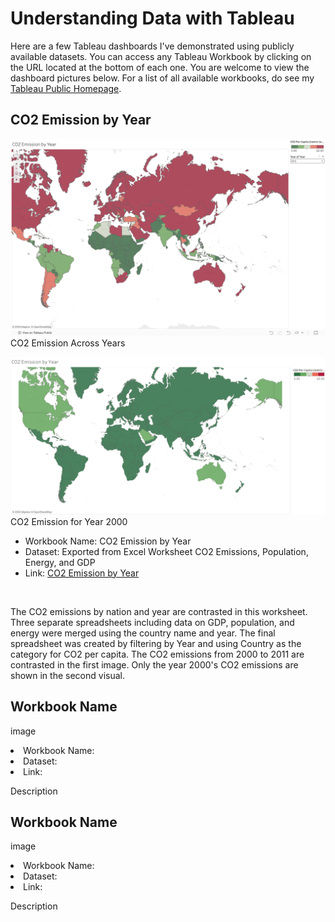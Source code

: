 <h1>Understanding Data with Tableau</h1>

<p>Here are a few Tableau dashboards I've demonstrated using publicly available datasets. You can access any Tableau Workbook by clicking on the URL located at the bottom of each one. You are welcome to view the dashboard pictures below. For a list of all available workbooks, do see my <a href="https://public.tableau.com/app/profile/nushrate.ahmed/vizzes">Tableau Public Homepage</a>.</p>

<h2>CO2 Emission by Year</h2>

<img src="https://github.com/nushratea/Project-Data/blob/main/Data%20Visualization%20Examples/CO2%20Emission%20Across%20Years/CO2%20Emission%20Across%20Years.png">CO2 Emission Across Years</a>

<img src="https://github.com/nushratea/Project-Data/blob/main/Data%20Visualization%20Examples/CO2%20Emission%20Across%20Years/CO2%20Emission%20by%20Year2000.png">CO2 Emission for Year 2000</a>

<ul><li>Workbook Name: CO2 Emission by Year</li>
<li>Dataset: Exported from Excel Worksheet CO2 Emissions, Population, Energy, and GDP</li>
<li>Link: <a href="[https://public.tableau.com/app/profile/nushrate.ahmed/viz/GlobalCO2Emissions_17246291969680/Sheet1#1](https://public.tableau.com/app/profile/nushrate.ahmed/viz/CO2EmissionbyYear_17246383922260/CO2EmissionbyYear#1)">CO2 Emission by Year</a></li></ul><br>

<p>The CO2 emissions by nation and year are contrasted in this worksheet. Three separate spreadsheets including data on GDP, population, and energy were merged using the country name and year. The final spreadsheet was created by filtering by Year and using Country as the category for CO2 per capita. The CO2 emissions from 2000 to 2011 are contrasted in the first image. Only the year 2000's CO2 emissions are shown in the second visual. </p>

<h2>Workbook Name</h2>

image

<li>Workbook Name: </li>
<li>Dataset: </li>
<li>Link: </li>

<p>Description</p>

<h2>Workbook Name</h2>

image

<li>Workbook Name: </li>
<li>Dataset: </li>
<li>Link: </li>

<p>Description</p>

